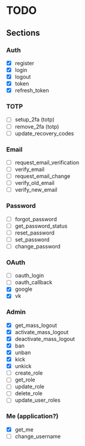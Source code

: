 # TODO

## Sections

### Auth
- [X] register
- [X] login
- [X] logout
- [X] token
- [X] refresh_token

### TOTP
- [ ] setup_2fa (totp)
- [ ] remove_2fa (totp)
- [ ] update_recovery_codes

### Email
- [ ] request_email_verification
- [ ] verify_email
- [ ] request_email_change
- [ ] verify_old_email
- [ ] verify_new_email

### Password
- [ ] forgot_password
- [ ] get_password_status
- [ ] reset_password
- [ ] set_password
- [ ] change_password

### OAuth
- [ ] oauth_login
- [ ] oauth_callback
- [x] google
- [x] vk

### Admin
- [X] get_mass_logout
- [X] activate_mass_logout
- [X] deactivate_mass_logout
- [X] ban
- [X] unban
- [X] kick
- [X] unkick
- [ ] create_role
- [ ] get_role
- [ ] update_role
- [ ] delete_role
- [ ] update_user_roles

### Me (application?)
- [X] get_me
- [ ] change_username
